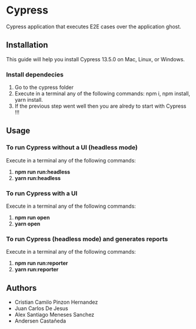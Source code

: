 # Cypress

Cypress application that executes E2E cases over the application ghost.

## Installation

This guide will help you install Cypress 13.5.0 on Mac, Linux, or Windows.

### Install dependecies
1. Go to the cypress folder
2. Execute in a terminal any of the following commands: npm i, npm install, yarn install.
3. If the previous step went well then you are alredy to start with Cypress !!!


## Usage
### To run Cypress without a UI (headless mode)
Execute in a terminal any of the following commands: 
1. **npm run run:headless** 
2. **yarn run:headless**

### To run Cypress with a UI
Execute in a terminal any of the following commands: 
1. **npm run open**
2. **yarn open**

### To run Cypress (headless mode) and generates reports
Execute in a terminal any of the following commands: 
1. **npm run run:reporter**
2. **yarn run:reporter**

## Authors 

* Cristian Camilo Pinzon Hernandez
* Juan Carlos De Jesus
* Alex Santiago Meneses Sanchez
* Andersen Castañeda 
